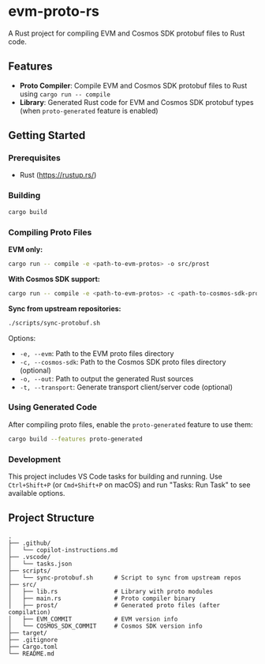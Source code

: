 # evm-proto-rs

A Rust project for compiling EVM and Cosmos SDK protobuf files to Rust code.

## Features

- **Proto Compiler**: Compile EVM and Cosmos SDK protobuf files to Rust using `cargo run -- compile`
- **Library**: Generated Rust code for EVM and Cosmos SDK protobuf types (when `proto-generated` feature is enabled)

## Getting Started

### Prerequisites

- Rust (https://rustup.rs/)

### Building

```bash
cargo build
```

### Compiling Proto Files

**EVM only:**
```bash
cargo run -- compile -e <path-to-evm-protos> -o src/prost
```

**With Cosmos SDK support:**
```bash
cargo run -- compile -e <path-to-evm-protos> -c <path-to-cosmos-sdk-protos> -o src/prost
```

**Sync from upstream repositories:**
```bash
./scripts/sync-protobuf.sh
```

Options:
- `-e, --evm`: Path to the EVM proto files directory
- `-c, --cosmos-sdk`: Path to the Cosmos SDK proto files directory (optional)
- `-o, --out`: Path to output the generated Rust sources 
- `-t, --transport`: Generate transport client/server code (optional)

### Using Generated Code

After compiling proto files, enable the `proto-generated` feature to use them:

```bash
cargo build --features proto-generated
```

### Development

This project includes VS Code tasks for building and running. Use `Ctrl+Shift+P` (or `Cmd+Shift+P` on macOS) and run "Tasks: Run Task" to see available options.

## Project Structure

```
.
├── .github/
│   └── copilot-instructions.md
├── .vscode/
│   └── tasks.json
├── scripts/
│   └── sync-protobuf.sh      # Script to sync from upstream repos
├── src/
│   ├── lib.rs                # Library with proto modules
│   ├── main.rs               # Proto compiler binary
│   ├── prost/                # Generated proto files (after compilation)
│   ├── EVM_COMMIT            # EVM version info
│   └── COSMOS_SDK_COMMIT     # Cosmos SDK version info
├── target/
├── .gitignore
├── Cargo.toml
└── README.md
```